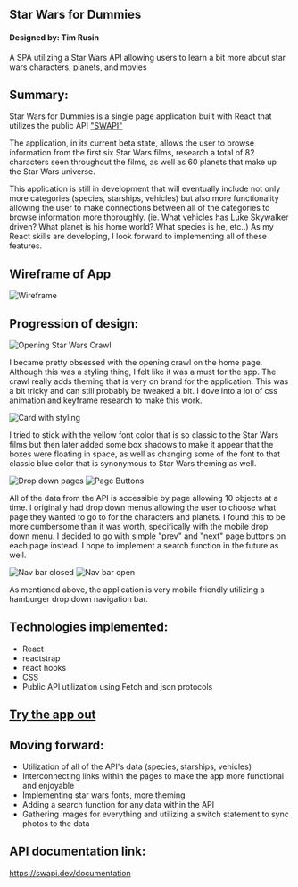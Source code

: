## Star Wars for Dummies
#### Designed by: Tim Rusin
A SPA utilizing a Star Wars API allowing users to learn a bit more about star wars characters, planets, and movies
 
## Summary:
Star Wars for Dummies is a single page application built with React that utilizes the public API ["SWAPI"](https://swapi.dev/documentation)

The application, in its current beta state, allows the user to browse information from the first six Star Wars films, research a total of 82 characters seen throughout the films, as well as 60 planets that make up the Star Wars universe.

This application is still in development that will eventually include not only more categories (species, starships, vehicles) but also more functionality allowing the user to make connections between all of the categories to browse information more thoroughly. (ie. What vehicles has Luke Skywalker driven? What planet is his home world? What species is he, etc..) As my React skills are developing, I look forward to implementing all of these features.

## Wireframe of App
![Wireframe](https://github.com/timrusin/StarWarsForDummies/blob/main/StarWarsForDumies_wireframe.jpg)

## Progression of design:
![Opening Star Wars Crawl](https://github.com/timrusin/StarWarsForDummies/blob/main/images/opening%20crawl.jpg)

I became pretty obsessed with the opening crawl on the home page. Although this was a styling thing, I felt like it was a must for the app. The crawl really adds theming that is very on brand for the application. This was a bit tricky and can still probably be tweaked a bit. I dove into a lot of css animation and keyframe research to make this work. 

![Card with styling](https://github.com/timrusin/StarWarsForDummies/blob/main/images/card%20with%20styling.jpg)

I tried to stick with the yellow font color that is so classic to the Star Wars films but then later added some box shadows to make it appear that the boxes were floating in space, as well as changing some of the font to that classic blue color that is synonymous to Star Wars theming as well. 

![Drop down pages](https://github.com/timrusin/StarWarsForDummies/blob/main/images/page%20drop%20down.jpg) ![Page Buttons](https://github.com/timrusin/StarWarsForDummies/blob/main/images/page%20buttons.jpg)

All of the data from the API is accessible by page allowing 10 objects at a time.  I originally had drop down menus allowing the user to choose what page they wanted to go to for the characters and planets.  I found this to be more cumbersome than it was worth, specifically with the mobile drop down menu. I decided to go with simple "prev" and "next" page buttons on each page instead. I hope to implement a search function in the future as well.

![Nav bar closed](https://github.com/timrusin/StarWarsForDummies/blob/main/images/mobile%20closed.jpg) ![Nav bar open](https://github.com/timrusin/StarWarsForDummies/blob/main/images/mobile%20open.jpg)

As mentioned above, the application is very mobile friendly utilizing a hamburger drop down navigation bar.

## Technologies implemented:
- React
- reactstrap
- react hooks
- CSS
- Public API utilization using Fetch and json protocols
 
## [Try the app out](https://starwarsfordummies.netlify.app/)

## Moving forward:
- Utilization of all of the API's data (species, starships, vehicles)
- Interconnecting links within the pages to make the app more functional and enjoyable
- Implementing star wars fonts, more theming 
- Adding a search function for any data within the API
- Gathering images for everything and utilizing a switch statement to sync photos to the data
 
## API documentation link:
https://swapi.dev/documentation
 


